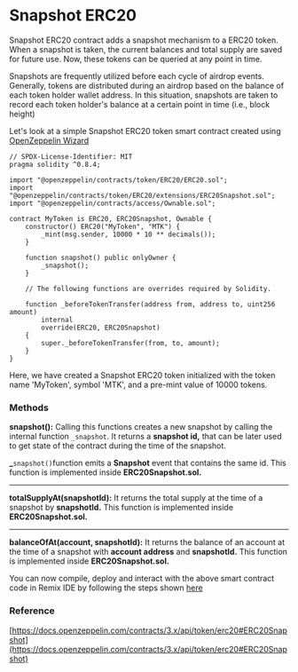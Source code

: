# Snapshot ERC20

Snapshot ERC20 contract adds a snapshot mechanism to a ERC20 token. When a snapshot is taken, the current balances and total supply are saved for future use. Now, these tokens can be queried at any point in time.

Snapshots are frequently utilized before each cycle of airdrop events. Generally, tokens are distributed during an airdrop based on the balance of each token holder wallet address. In this situation, snapshots are taken to record each token holder's balance at a certain point in time (i.e., block height)

Let's look at a simple Snapshot ERC20 token smart contract created using [OpenZeppelin Wizard](https://wizard.openzeppelin.com/)

```
// SPDX-License-Identifier: MIT
pragma solidity ^0.8.4;

import "@openzeppelin/contracts/token/ERC20/ERC20.sol";
import "@openzeppelin/contracts/token/ERC20/extensions/ERC20Snapshot.sol";
import "@openzeppelin/contracts/access/Ownable.sol";

contract MyToken is ERC20, ERC20Snapshot, Ownable {
    constructor() ERC20("MyToken", "MTK") {
        _mint(msg.sender, 10000 * 10 ** decimals());
    }

    function snapshot() public onlyOwner {
        _snapshot();
    }

    // The following functions are overrides required by Solidity.

    function _beforeTokenTransfer(address from, address to, uint256 amount)
        internal
        override(ERC20, ERC20Snapshot)
    {
        super._beforeTokenTransfer(from, to, amount);
    }
}
```

Here, we have created a Snapshot ERC20 token initialized with the token name 'MyToken', symbol 'MTK', and a pre-mint value of 10000 tokens.

### Methods

**snapshot():** Calling this functions creates a new snapshot by calling the internal function `_snapshot`. It returns a **snapshot id,** that can be later used to get state of the contract during the time of the snapshot.

**\_**`snapshot()`function emits a **Snapshot** event that contains the same id. This function is implemented inside **ERC20Snapshot.sol.**

****

**totalSupplyAt(snapshotId):** It returns the total supply at the time of a snapshot by **snapshotId.** This function is implemented inside **ERC20Snapshot.sol.**

****

**balanceOfAt(account, snapshotId):** It returns the balance of an account at the time of a snapshot with **account address** and **snapshotId.** This function is implemented inside **ERC20Snapshot.sol.**



You can now compile, deploy and interact with the above smart contract code in Remix IDE by following the steps shown [here](../../using-remix/)

### Reference

[https://docs.openzeppelin.com/contracts/3.x/api/token/erc20#ERC20Snapshot](https://docs.openzeppelin.com/contracts/3.x/api/token/erc20#ERC20Snapshot)
